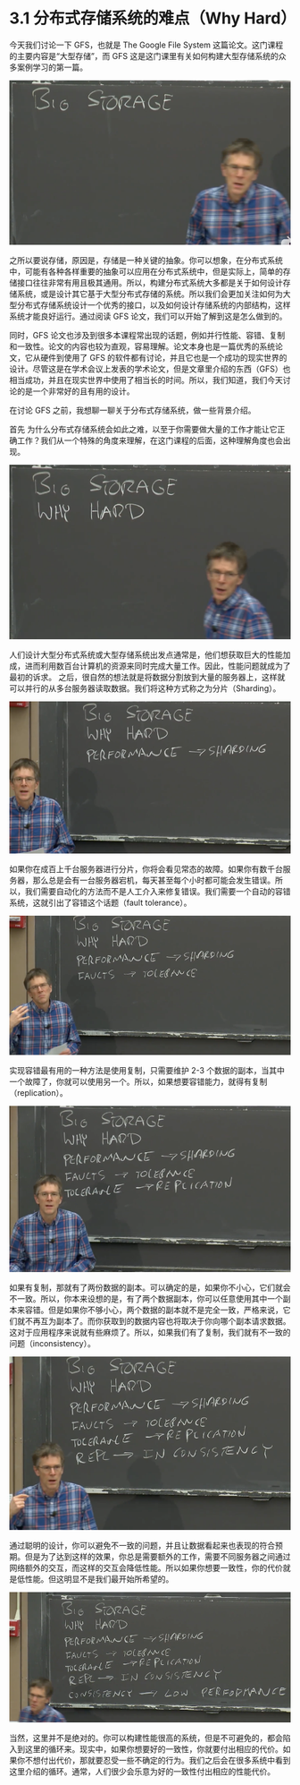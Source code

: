 # 3.1 分布式存储系统的难点（Why Hard）

今天我们讨论一下 GFS，也就是 The Google File System 这篇论文。这门课程的主要内容是“大型存储”，而 GFS 这是这门课里有关如何构建大型存储系统的众多案例学习的第一篇。

![](<../assets/image (215).png>)

之所以要说存储，原因是，存储是一种关键的抽象。你可以想象，在分布式系统中，可能有各种各样重要的抽象可以应用在分布式系统中，但是实际上，简单的存储接口往往非常有用且极其通用。所以，构建分布式系统大多都是关于如何设计存储系统，或是设计其它基于大型分布式存储的系统。所以我们会更加关注如何为大型分布式存储系统设计一个优秀的接口，以及如何设计存储系统的内部结构，这样系统才能良好运行。通过阅读 GFS 论文，我们可以开始了解到这是怎么做到的。

同时，GFS 论文也涉及到很多本课程常出现的话题，例如并行性能、容错、复制和一致性。论文的内容也较为直观，容易理解。论文本身也是一篇优秀的系统论文，它从硬件到使用了 GFS 的软件都有讨论，并且它也是一个成功的现实世界的设计。尽管这是在学术会议上发表的学术论文，但是文章里介绍的东西（GFS）也相当成功，并且在现实世界中使用了相当长的时间。所以，我们知道，我们今天讨论的是一个非常好的且有用的设计。

在讨论 GFS 之前，我想聊一聊关于分布式存储系统，做一些背景介绍。

首先 为什么分布式存储系统会如此之难，以至于你需要做大量的工作才能让它正确工作？我们从一个特殊的角度来理解，在这门课程的后面，这种理解角度也会出现。

![](<../assets/image (216).png>)

人们设计大型分布式系统或大型存储系统出发点通常是，他们想获取巨大的性能加成，进而利用数百台计算机的资源来同时完成大量工作。因此，性能问题就成为了最初的诉求。 之后，很自然的想法就是将数据分割放到大量的服务器上，这样就可以并行的从多台服务器读取数据。我们将这种方式称之为分片（Sharding）。

![](<../assets/image (218).png>)

如果你在成百上千台服务器进行分片，你将会看见常态的故障。如果你有数千台服务器，那么总是会有一台服务器宕机，每天甚至每个小时都可能会发生错误。所以，我们需要自动化的方法而不是人工介入来修复错误。我们需要一个自动的容错系统，这就引出了容错这个话题（fault tolerance）。

![](<../assets/image (220).png>)

实现容错最有用的一种方法是使用复制，只需要维护 2-3 个数据的副本，当其中一个故障了，你就可以使用另一个。所以，如果想要容错能力，就得有复制（replication）。

![](<../assets/image (221).png>)

如果有复制，那就有了两份数据的副本。可以确定的是，如果你不小心，它们就会不一致。所以，你本来设想的是，有了两个数据副本，你可以任意使用其中一个副本来容错。但是如果你不够小心，两个数据的副本就不是完全一致，严格来说，它们就不再互为副本了。而你获取到的数据内容也将取决于你向哪个副本请求数据。这对于应用程序来说就有些麻烦了。所以，如果我们有了复制，我们就有不一致的问题（inconsistency）。

![](<../assets/image (222).png>)

通过聪明的设计，你可以避免不一致的问题，并且让数据看起来也表现的符合预期。但是为了达到这样的效果，你总是需要额外的工作，需要不同服务器之间通过网络额外的交互，而这样的交互会降低性能。所以如果你想要一致性，你的代价就是低性能。但这明显不是我们最开始所希望的。

![](<../assets/image (223).png>)

当然，这里并不是绝对的。你可以构建性能很高的系统，但是不可避免的，都会陷入到这里的循环来。现实中，如果你想要好的一致性，你就要付出相应的代价。如果你不想付出代价，那就要忍受一些不确定的行为。我们之后会在很多系统中看到这里介绍的循环。通常，人们很少会乐意为好的一致性付出相应的性能代价。
